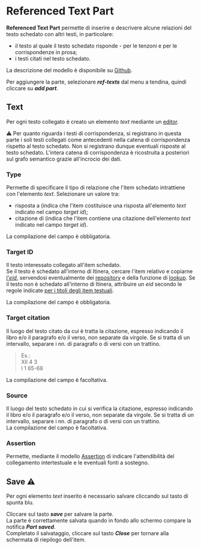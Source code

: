 # Referenced Text Part

**Referenced Text Part** permette di inserire e descrivere alcune relazioni del testo schedato con altri testi, in particolare:  
* il testo al quale il testo schedato risponde - per le tenzoni e per le corrispondenze in prosa;  
* i testi citati nel testo schedato.

La descrizione del modello è disponibile su [Github](https://github.com/vedph/cadmus-itinera#referencedtextspart).

Per aggiungere la parte, selezionare **_ref-texts_** dal menu a tendina, quindi cliccare su **_add part_**. 


## Text
Per ogni testo collegato è creato un elemento _text_ mediante un [editor](Editor_Brick.md).

⚠️ Per quanto riguarda i testi di corrispondenza, si registrano in questa parte i soli testi collegati come antecedenti nella catena di corrispondenza rispetto al testo schedato. Non si registrano dunque eventuali risposte al testo schedato. L'intera catena di corrispondenza è ricostruita a posteriori sul grafo semantico grazie all'incrocio dei dati.

### Type
Permette di specificare il tipo di relazione che l'item schedato intrattiene con l'elemento _text_. Selezionare un valore tra:  
* risposta a (indica che l'item costituisce una risposta all'elemento _text_ indicato nel campo _target id_);
* citazione di (indica che l'item contiene una citazione dell'elemento _text_ indicato nel campo _target id_).

La compilazione del campo è obbligatoria.

### Target ID
Il testo interessato collegato all'item schedato.  
Se il testo è schedato all'interno di Itinera, cercare l'item relativo e copiarne [l'_eid_](identifiers.md), servendosi eventualmente dei [repository](repository.md) e della funzione di [lookup](lookup.md). 
Se il testo non è schedato all'interno di Itinera, attribuire un _eid_ secondo le regole indicate [per i titoli degli item testuali](Item_Work_Metadata.md).  

La compilazione del campo è obbligatoria.

### Target citation
Il luogo del testo citato da cui è tratta la citazione, espresso indicando il libro e/o il paragrafo e/o il verso, non separate da virgole. Se si tratta di un intervallo, separare i nn. di paragrafo o di versi con un trattino.
 > Es.:  
 > XII 4 3  
 > I 1 65-68  

La compilazione del campo è facoltativa.


### Source
Il luogo del testo schedato in cui si verifica la citazione, espresso indicando il libro e/o il paragrafo e/o il verso, non separate da virgole. Se si tratta di un intervallo, separare i nn. di paragrafo o di versi con un trattino.   
La compilazione del campo è facoltativa.

### Assertion
Permette, mediante il modello [Assertion](Assertion_Brick.md) di indicare l'attendibilità del collegamento intertestuale e le eventuali fonti a sostegno.

## Save ⚠️ 
Per ogni elemento _text_ inserito è necessario salvare cliccando sul tasto di spunta blu.

Cliccare sul tasto **_save_** per salvare la parte.  
La parte è correttamente salvata quando in fondo allo schermo compare la notifica **_Part saved_**.  
Completato il salvataggio, cliccare sul tasto **_Close_** per tornare alla schermata di riepilogo dell'item.
